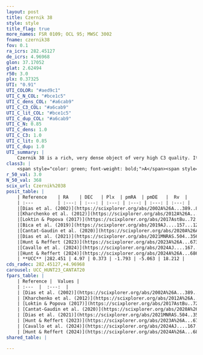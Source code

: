 ```yaml
---
layout: post
title: Czernik 38
style: style
title_flag: true
more_names: FSR 0109; OCL 95; MWSC 3002
fname: czernik38
fov: 0.1
ra_icrs: 282.45127
de_icrs: 4.96968
glon: 37.17052
glat: 2.62494
r50: 3.0
plx: 0.37325
UTI: "0.91"
UTI_COLOR: "#aed9c1"
UTI_C_N_COL: "#bce1c5"
UTI_C_dens_COL: "#a6cab9"
UTI_C_C3_COL: "#a6cab9"
UTI_C_lit_COL: "#bce1c5"
UTI_C_dup_COL: "#a6cab9"
UTI_C_N: 0.85
UTI_C_dens: 1.0
UTI_C_C3: 1.0
UTI_C_lit: 0.85
UTI_C_dup: 1.0
UTI_summary: |
    Czernik 38 is a rich, very dense object of very high C3 quality. It is well-studied in the literature.
class3: |
    <span style="color: green; font-weight: bold;">A</span><span style="color: green; font-weight: bold;">A</span>
r_50_val: 3.0
N_50_val: 368
scix_url: Czernik%2038
posit_table: |
    | Reference    | RA    | DEC   | Plx  | pmRA  | pmDE   |  Rv  |
    | :---         | :---: | :---: | :---: | :---: | :---: | :---: |
    |[Dias et al. (2002)](https://scixplorer.org/abs/2002A%26A...389..871D) | 282.425 | 4.933 | -- | 1.77 | -4.86 | -- |
    |[Kharchenko et al. (2012)](https://scixplorer.org/abs/2012A%26A...543A.156K) | 282.447 | 4.96 | -- | -3.08 | -5.29 | -- |
    |[Loktin & Popova (2017)](https://scixplorer.org/abs/2017AstBu..72..257L) | 282.45 | 4.974 | -- | -2.574 | -5.211 | -- |
    |[Bica et al. (2019)](https://scixplorer.org/abs/2019AJ....157...12B) | 282.451 | 4.956 | -- | -- | -- | -- |
    |[Cantat-Gaudin et al. (2020)](https://scixplorer.org/abs/2020A%26A...640A...1C) | 282.451 | 4.965 | 0.383 | -1.84 | -5.005 | -- |
    |[Dias et al. (2021)](https://scixplorer.org/abs/2021MNRAS.504..356D) | 282.444 | 4.963 | 0.377 | -1.829 | -4.984 | -- |
    |[Hunt & Reffert (2023)](https://scixplorer.org/abs/2023A%26A...673A.114H) | 282.453 | 4.962 | 0.369 | -1.777 | -5.056 | 37.794 |
    |[Cavallo et al. (2024)](https://scixplorer.org/abs/2024AJ....167...12C) | 282.452 | 4.973 | 0.375 | -- | -- | -- |
    |[Hunt & Reffert (2024)](https://scixplorer.org/abs/2024A%26A...686A..42H) | 282.453 | 4.962 | 0.369 | -1.777 | -5.056 | 37.794 |
    | **UCC** |282.451 | 4.97 | 0.373 | -1.793 | -5.063 | 18.212 | 
cds_radec: 282.45127,+4.96968
carousel: UCC_HUNT23_CANTAT20
fpars_table: |
    | Reference |  Values |
    | :---  |  :---:  |
    | [Dias et al. (2002)](https://scixplorer.org/abs/2002A%26A...389..871D) | `E(B-V)=2.03, Dist=1910.0, Age=7.0` |
    | [Kharchenko et al. (2012)](https://scixplorer.org/abs/2012A%26A...543A.156K) | `e_bv=1.457, distance=1763, log_age=7.3` |
    | [Loktin & Popova (2017)](https://scixplorer.org/abs/2017AstBu..72..257L) | `E(B-V)=1.139, Dmod=12.185, logt=8.81` |
    | [Cantat-Gaudin et al. (2020)](https://scixplorer.org/abs/2020A%26A...640A...1C) | `AVNN=4.25, DMNN=11.96, AgeNN=8.27` |
    | [Dias et al. (2021)](https://scixplorer.org/abs/2021MNRAS.504..356D) | `Av=4.018, Dist=2075, logage=8.614, [Fe/H]=0.186` |
    | [Hunt & Reffert (2023)](https://scixplorer.org/abs/2023A%26A...673A.114H) | `AV50=5.348, diffAV50=2.041, MOD50=11.851, logAge50=8.141` |
    | [Cavallo et al. (2024)](https://scixplorer.org/abs/2024AJ....167...12C) | `AV50=5.02, dMod50=11.93, logAge50=8.3, [Fe/H]50=0.61` |
    | [Hunt & Reffert (2024)](https://scixplorer.org/abs/2024A%26A...686A..42H) | `MassJ=3620.70` |
shared_table: |
    
---
```

